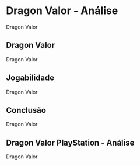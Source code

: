---
---

# Dragon Valor - Análise

Dragon Valor

## Dragon Valor

Dragon Valor

## Jogabilidade

Dragon Valor

## Conclusão

Dragon Valor

## Dragon Valor PlayStation - Análise

Dragon Valor
